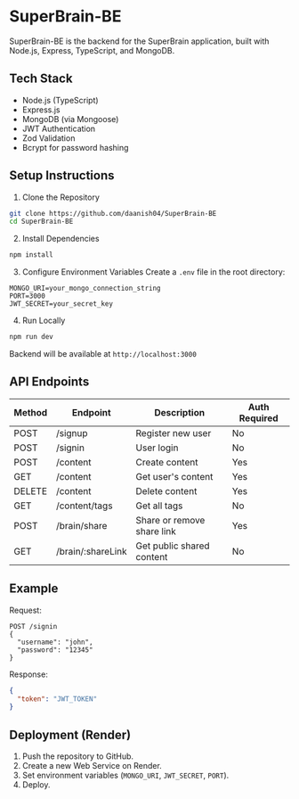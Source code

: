# SuperBrain-BE

SuperBrain-BE is the backend for the SuperBrain application, built with Node.js, Express, TypeScript, and MongoDB.

## Tech Stack

- Node.js (TypeScript)
- Express.js
- MongoDB (via Mongoose)
- JWT Authentication
- Zod Validation
- Bcrypt for password hashing

## Setup Instructions

1. Clone the Repository
```bash
git clone https://github.com/daanish04/SuperBrain-BE
cd SuperBrain-BE
```

2. Install Dependencies
```bash
npm install
```

3. Configure Environment Variables
Create a `.env` file in the root directory:
```env
MONGO_URI=your_mongo_connection_string
PORT=3000
JWT_SECRET=your_secret_key
```

4. Run Locally
```bash
npm run dev
```
Backend will be available at `http://localhost:3000`

## API Endpoints

| Method | Endpoint | Description | Auth Required |
| ------ | -------- | ----------- | ------------- |
| POST | /signup | Register new user | No |
| POST | /signin | User login | No |
| POST | /content | Create content | Yes |
| GET | /content | Get user's content | Yes |
| DELETE | /content | Delete content | Yes |
| GET | /content/tags | Get all tags | No |
| POST | /brain/share | Share or remove share link | Yes |
| GET | /brain/:shareLink | Get public shared content | No |

## Example

Request:
```http
POST /signin
{
  "username": "john",
  "password": "12345"
}
```

Response:
```json
{
  "token": "JWT_TOKEN"
}
```

## Deployment (Render)

1. Push the repository to GitHub.
2. Create a new Web Service on Render.
3. Set environment variables (`MONGO_URI`, `JWT_SECRET`, `PORT`).
4. Deploy.
